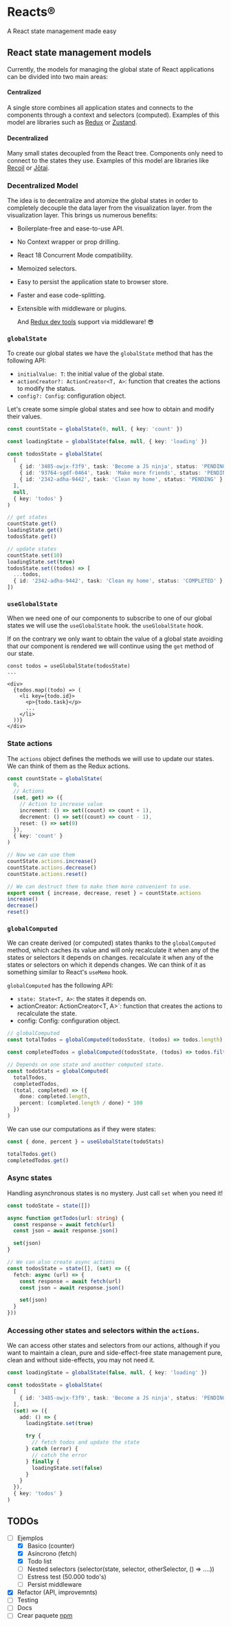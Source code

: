 # Reacts®

A React state management made easy

## React state management models

Currently, the models for managing the global state of React applications can be divided into two main areas:

#### Centralized

A single store combines all application states and connects to the components through a context and selectors (computed).
Examples of this model are libraries such as [Redux](https://github.com/reduxjs/redux) or [Zustand](https://github.com/pmndrs/zustand/).

#### Decentralized

Many small states decoupled from the React tree. Components only need to connect to the states they use.
Examples of this model are libraries like [Recoil](https://recoiljs.org/) or [Jōtai](https://github.com/pmndrs/jotai/).


### Decentralized Model

The idea is to decentralize and atomize the global states in order to completely decouple the data layer from the visualization layer.
from the visualization layer. This brings us numerous benefits:

- Boilerplate-free and ease-to-use API.
- No Context wrapper or prop drilling.
- React 18 Concurrent Mode compatibility.
- Memoized selectors.
- Easy to persist the application state to browser store.
- Faster and ease code-splitting.
- Extensible with middleware or plugins.

  And [Redux dev tools](https://github.com/reduxjs/redux-devtools) support via middleware! 😎

### `globalState`

To create our global states we have the `globalState` method that has the following API:

- `initialValue: T`: the initial value of the global state.
- `actionCreator?: ActionCreator<T, A>`: function that creates the actions to modify the status.
- `config?: Config`: configuration object.

Let's create some simple global states and see how to obtain and modify their values.

```ts
const countState = globalState(0, null, { key: 'count' })

const loadingState = globalState(false, null, { key: 'loading' })

const todosState = globalState(
  [
    { id: '3485-owjx-f3f9', task: 'Become a JS ninja', status: 'PENDING' },
    { id: '93764-sgdf-0464', task: 'Make more friends', status: 'PENDING' },
    { id: '2342-adha-9442', task: 'Clean my home', status: 'PENDING' },
  ],
  null,
  { key: 'todos' }
)

// get states
countState.get()
loadingState.get()
todosState.get()

// update states
countState.set(10)
loadingState.set(true)
todosState.set((todos) => [
  ...todos,
  { id: '2342-adha-9442', task: 'Clean my home', status: 'COMPLETED' },
])
```


### `useGlobalState`

When we need one of our components to subscribe to one of our global states we will use the `useGlobalState` hook.
the `useGlobalState` hook.

If on the contrary we only want to obtain the value of a global state avoiding that our component is rendered
we will continue using the `get` method of our state.

```tsx
const todos = useGlobalState(todosState)
...

<div>
  {todos.map((todo) => (
    <li key={todo.id}>
      <p>{todo.task}</p>
      ...
    </li>
  ))}
</div>
```

### State actions

The `actions` object defines the methods we will use to update our states. We can think of them as
the Redux actions.

```ts
const countState = globalState(
  0,
  // Actions
  (set, get) => ({
    // Action to increase value
    increment: () => set((count) => count + 1),
    decrement: () => set((count) => count - 1),
    reset: () => set(0)
  }),
  { key: 'count' }
)

// Now we can use them
countState.actions.increase()
countState.actions.decrease()
countState.actions.reset()

// We can destruct them to make them more convenient to use.
export const { increase, decrease, reset } = countState.actions
increase()
decrease()
reset()
```

### `globalComputed`

We can create derived (or computed) states thanks to the `globalComputed` method, which caches its value and will only recalculate it when any of the states or selectors it depends on changes. 
recalculate it when any of the states or selectors on which it depends changes. We can think of it as
something similar to React's `useMemo` hook.

`globalComputed` has the following API:

- `state: State<T, A>`: the states it depends on.
- actionCreator: ActionCreator<T, A>`: function that creates the actions to recalculate the state.
- config: Config: configuration object.
  

```ts
// globalComputed
const totalTodos = globalComputed(todosState, (todos) => todos.length)

const completedTodos = globalComputed(todosState, (todos) => todos.filter(todo => todo.completed))

// Depends on one state and another computed state.
const todoStats = globalComputed(
  totalTodos,
  completedTodos,
  (total, completed) => ({
    done: completed.length,
    percent: (completed.length / done) * 100
  })
)
```

We can use our computations as if they were states:

```ts
const { done, percent } = useGlobalState(todoStats)

totalTodos.get()
completedTodos.get()
```

### Async states

Handling asynchronous states is no mystery. Just call `set` when you need it!

```ts
const todoState = state([])

async function getTodos(url: string) {
  const response = await fetch(url)
  const json = await response.json()

  set(json)
}

// We can also create async actions
const todosState = state([], (set) => ({
  fetch: async (url) => {
    const response = await fetch(url)
    const json = await response.json()

    set(json)
  }
}))
```

### Accessing other states and selectors within the `actions`.

We can access other states and selectors from our actions, although if you want to maintain a clean, pure and side-effect-free state management
pure, clean and without side-effects, you may not need it.

```ts
const loadingState = globalState(false, null, { key: 'loading' })

const todosState = globalState(
  [
    { id: '3485-owjx-f3f9', task: 'Become a JS ninja', status: 'PENDING' },
  ],
  (set) => ({
    add: () => {
      loadingState.set(true)

      try {
        // fetch todos and update the state
      } catch (error) {
        // catch the error
      } finally {
        loadingState.set(false)
      }
    }
  }),
  { key: 'todos' }
)
``` 


## TODOs

- [ ] Ejemplos
  - [x] Basico (counter)
  - [x] Asíncrono (fetch)
  - [x] Todo list
  - [ ] Nested selectors (selector(state, selector, otherSelector, () => ....))
  - [ ] Estress test (50.000 todo's)
  - [ ] Persist middleware
- [x] Refactor (API, improvemnts)
- [ ] Testing
- [ ] Docs
- [ ] Crear paquete [npm](www.npmjs.com)